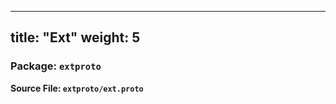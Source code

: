 
---
title: "Ext"
weight: 5
---

<!-- Code generated by solo-kit. DO NOT EDIT. -->


### Package: `extproto`

**Source File: `extproto/ext.proto`**






<!-- Start of HubSpot Embed Code -->
<script type="text/javascript" id="hs-script-loader" async defer src="//js.hs-scripts.com/5130874.js"></script>
<!-- End of HubSpot Embed Code -->
